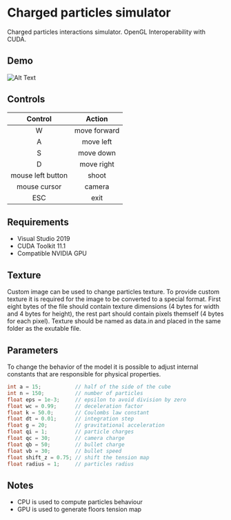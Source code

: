 # Charged particles simulator
Charged particles interactions simulator. OpenGL Interoperability with CUDA.

## Demo
![Alt Text](https://github.com/curlysilk53/charged-particles/blob/main/particles_demo.gif)



## Controls

|    Control    |     Action    |
|:-------------:|:-------------:|
| W             | move forward  |
| A             | move left     |
| S             | move down     |
| D             | move right    |
|mouse left button     | shoot         |
|mouse cursor         | camera        |
| ESC           | exit          |

## Requirements

+ Visual Studio 2019
+ CUDA Toolkit 11.1
+ Compatible NVIDIA GPU

## Texture
Custom image can be used to change particles texture. To provide custom texture it is required for the image to be converted to a special format. First eight bytes of the file should contain texture dimensions (4 bytes for width and 4 bytes for height), the rest part should contain pixels themself (4 bytes for each pixel). Texture should be named as data.in and placed in the same folder as the exutable file. 

## Parameters
To change the behavior of the model it is possible to adjust internal constants that are responsible for physical properties. 
```C++
int a = 15;           // half of the side of the cube  
int n = 150;          // number of particles  
float eps = 1e-3;     // epsilon to avoid division by zero  
float wc = 0.99;      // deceleration factor  
float k = 50.0;       // Coulombs law constant
float dt = 0.01;      // integration step  
float g = 20;         // gravitational acceleration
float qi = 1;         // particle charges  
float qc = 30;        // camera charge
float qb = 50;        // bullet charge  
float vb = 30;        // bullet speed  
float shift_z = 0.75; // shift the tension map  
float radius = 1;     // particles radius
```
## Notes

+ CPU is used to compute particles behaviour
+ GPU is used to generate floors tension map